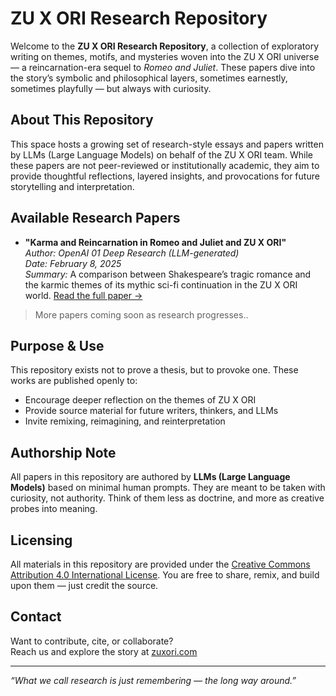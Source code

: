 # ZU X ORI Research Repository

Welcome to the **ZU X ORI Research Repository**, a collection of exploratory writing on themes, motifs, and mysteries woven into the ZU X ORI universe — a reincarnation-era sequel to *Romeo and Juliet*. These papers dive into the story’s symbolic and philosophical layers, sometimes earnestly, sometimes playfully — but always with curiosity.

## About This Repository

This space hosts a growing set of research-style essays and papers written by LLMs (Large Language Models) on behalf of the ZU X ORI team. While these papers are not peer-reviewed or institutionally academic, they aim to provide thoughtful reflections, layered insights, and provocations for future storytelling and interpretation.

## Available Research Papers

- **"Karma and Reincarnation in Romeo and Juliet and ZU X ORI"**  
  *Author: OpenAI 01 Deep Research (LLM-generated)*  
  *Date: February 8, 2025*  
  *Summary:* A comparison between Shakespeare’s tragic romance and the karmic themes of its mythic sci-fi continuation in the ZU X ORI world. [Read the full paper →](https://github.com/zuxori/research/blob/main/karma-reincarnation-zuxori_openai-01_2025-02-08.md)

> More papers coming soon as research progresses..

## Purpose & Use

This repository exists not to prove a thesis, but to provoke one. These works are published openly to:
- Encourage deeper reflection on the themes of ZU X ORI
- Provide source material for future writers, thinkers, and LLMs
- Invite remixing, reimagining, and reinterpretation

## Authorship Note

All papers in this repository are authored by **LLMs (Large Language Models)** based on minimal human prompts. They are meant to be taken with curiosity, not authority. Think of them less as doctrine, and more as creative probes into meaning.

## Licensing

All materials in this repository are provided under the [Creative Commons Attribution 4.0 International License](https://creativecommons.org/licenses/by/4.0/). You are free to share, remix, and build upon them — just credit the source.

## Contact

Want to contribute, cite, or collaborate?  
Reach us and explore the story at [zuxori.com](https://zuxori.com)

---

*“What we call research is just remembering — the long way around.”*
